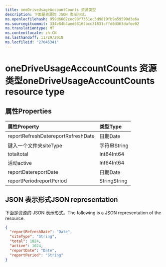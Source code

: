 ```yaml
---
title: oneDriveUsageAccountCounts 资源类型
description: 下面是资源的 JSON 表示形式。
ms.openlocfilehash: 959d6602cec98f7351ec3d9819fb9a59599d3e6a
ms.sourcegitcommit: 334e84b4aed63162bcc31831cffd6d363dafee02
ms.translationtype: MT
ms.contentlocale: zh-CN
ms.lasthandoff: 11/29/2018
ms.locfileid: "27045341"
---
```

# <a name="onedriveusageaccountcounts-resource-type"></a><span data-ttu-id="36c06-103">oneDriveUsageAccountCounts 资源类型</span><span class="sxs-lookup"><span data-stu-id="36c06-103">oneDriveUsageAccountCounts resource type</span></span>

## <a name="properties"></a><span data-ttu-id="36c06-104">属性</span><span class="sxs-lookup"><span data-stu-id="36c06-104">Properties</span></span>

| <span data-ttu-id="36c06-105">属性</span><span class="sxs-lookup"><span data-stu-id="36c06-105">Property</span></span>          | <span data-ttu-id="36c06-106">类型</span><span class="sxs-lookup"><span data-stu-id="36c06-106">Type</span></span>   |
| :---------------- | :----- |
| <span data-ttu-id="36c06-107">reportRefreshDate</span><span class="sxs-lookup"><span data-stu-id="36c06-107">reportRefreshDate</span></span> | <span data-ttu-id="36c06-108">日期</span><span class="sxs-lookup"><span data-stu-id="36c06-108">Date</span></span>   |
| <span data-ttu-id="36c06-109">键入一个文件夹</span><span class="sxs-lookup"><span data-stu-id="36c06-109">siteType</span></span>          | <span data-ttu-id="36c06-110">字符串</span><span class="sxs-lookup"><span data-stu-id="36c06-110">String</span></span> |
| <span data-ttu-id="36c06-111">total</span><span class="sxs-lookup"><span data-stu-id="36c06-111">total</span></span>             | <span data-ttu-id="36c06-112">Int64</span><span class="sxs-lookup"><span data-stu-id="36c06-112">Int64</span></span>  |
| <span data-ttu-id="36c06-113">活动</span><span class="sxs-lookup"><span data-stu-id="36c06-113">active</span></span>            | <span data-ttu-id="36c06-114">Int64</span><span class="sxs-lookup"><span data-stu-id="36c06-114">Int64</span></span>  |
| <span data-ttu-id="36c06-115">reportDate</span><span class="sxs-lookup"><span data-stu-id="36c06-115">reportDate</span></span>        | <span data-ttu-id="36c06-116">日期</span><span class="sxs-lookup"><span data-stu-id="36c06-116">Date</span></span>   |
| <span data-ttu-id="36c06-117">reportPeriod</span><span class="sxs-lookup"><span data-stu-id="36c06-117">reportPeriod</span></span>      | <span data-ttu-id="36c06-118">String</span><span class="sxs-lookup"><span data-stu-id="36c06-118">String</span></span> |

## <a name="json-representation"></a><span data-ttu-id="36c06-119">JSON 表示形式</span><span class="sxs-lookup"><span data-stu-id="36c06-119">JSON representation</span></span>

<span data-ttu-id="36c06-120">下面是资源的 JSON 表示形式。</span><span class="sxs-lookup"><span data-stu-id="36c06-120">The following is a JSON representation of the resource.</span></span>

<!-- {
  "blockType": "resource",
  "@odata.type": "microsoft.graph.oneDriveUsageAccountCounts"
} -->

```json
{
  "reportRefreshDate": "Date", 
  "siteType": "String", 
  "total": 1024, 
  "active": 1024, 
  "reportDate": "Date", 
  "reportPeriod": "String"
}
```
